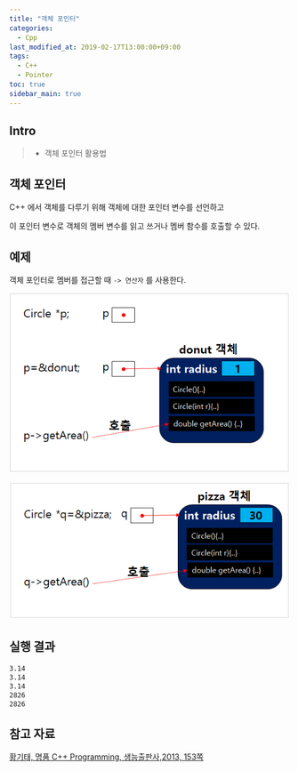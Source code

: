 ```yaml
---
title: "객체 포인터"
categories: 
  - Cpp
last_modified_at: 2019-02-17T13:00:00+09:00
tags: 
  - C++
  - Pointer
toc: true
sidebar_main: true
---
```


## Intro

> - 객체 포인터 활용법


## 객체 포인터

C++ 에서 객체를 다루기 위해 객체에 대한 포인터 변수를 선언하고

이 포인터 변수로 객체의 멤버 변수를 읽고 쓰거나 멤버 함수를 호출할 수 있다.



## 예제

<script src="https://gist.github.com/lesslate/fd8623c08da981a5fd14231ed8f6e731.js"></script>

객체 포인터로 멤버를 접근할 때 `-> 연산자` 를 사용한다.

![1](https://github.com/lesslate/lesslate.github.io/blob/master/assets/img/cpp/objptr/1.png?raw=true)

![2](https://github.com/lesslate/lesslate.github.io/blob/master/assets/img/cpp/objptr/2.png?raw=true)


## 실행 결과
```
3.14
3.14
3.14
2826
2826
```

## 참고 자료

[황기태, 명품 C++ Programming, 생능출판사,2013, 153쪽](https://book.naver.com/bookdb/book_detail.nhn?bid=7275362)